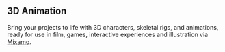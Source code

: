 

## 3D Animation

Bring your projects to life with 3D characters, skeletal rigs, and animations, ready for use in film, games, interactive experiences and illustration via [Mixamo](www.mixamo.com).
